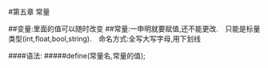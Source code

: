 #第五章 常量

##变量:里面的值可以随时改变
##常量:一申明就要赋值,还不能更改.&emsp;只能是标量类型(int,float,bool,string).&emsp;命名方式:全写大写字母,用下划线

####语法:
#####define(常量名,常量的值);

